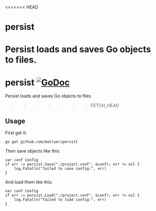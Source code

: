<<<<<<< HEAD
# persist

Persist loads and saves Go objects to files.
=======
# persist [![GoDoc](https://godoc.org/github.com/matryer/persist?status.png)](http://godoc.org/github.com/matryer/persist)
Persist loads and saves Go objects to files
>>>>>>> FETCH_HEAD

## Usage

First get it:

```
go get github.com/matryer/persist
```

Then save objects like this:

```
var conf Config
if err := persist.Save("./project.conf", &conf); err != nil {
	log.Fatalln("failed to save config:", err)
}
```

And load them like this:


```
var conf Config
if err := persist.Load("./project.conf", &conf); err != nil {
	log.Fatalln("failed to load config:", err)
}
```

